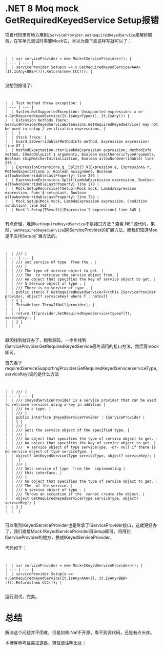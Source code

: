 
# .NET 8 Moq mock GetRequiredKeyedService Setup报错


项目代码里有地方用到`IServiceProvider.GetRequiredKeyedService`来解析服务，在写单元测试时需要Mock它，本以为像下面这样写就可以了：



```


|  | var serviceProvider = new Mock<IServiceProvider>(); |
| --- | --- |
|  | serviceProvider.Setup(x => x.GetRequiredKeyedService<AAA>(It.IsAny<BBB>())).Returns(new CCC()); |


```

没想到报错了:



```


|  | Test method threw exception: |
| --- | --- |
|  | System.NotSupportedException: Unsupported expression: x => x.GetRequiredKeyedService(It.IsAny<Type>(), It.IsAny()) |
|  | Extension methods (here: ServiceProviderKeyedServiceExtensions.GetRequiredKeyedService) may not be used in setup / verification expressions. |
|  |  |
|  | Stack Trace: |
|  | Guard.IsOverridable(MethodInfo method, Expression expression) line 87 |
|  | MethodExpectation.ctor(LambdaExpression expression, MethodInfo method, IReadOnlyList`1 arguments, Boolean exactGenericTypeArguments, Boolean skipMatcherInitialization, Boolean allowNonOverridable) line 236 |
|  | ExpressionExtensions.g__Split|5_0(Expression e, Expression& r, MethodExpectation& p, Boolean assignment, Boolean allowNonOverridableLastProperty) line 256 |
|  | ExpressionExtensions.Split(LambdaExpression expression, Boolean allowNonOverridableLastProperty) line 170 |
|  | Mock.SetupRecursive[TSetup](Mock mock, LambdaExpression expression, Func`4 setupLast, Boolean allowNonOverridableLastProperty) line 728 |
|  | Mock.Setup(Mock mock, LambdaExpression expression, Condition condition) line 562 |
|  | Mock`1.Setup[TResult](Expression`1 expression) line 645 |


```

有点奇怪，难道`GetRequiredKeyedService`不是接口方法？查看.NET源代码，果然，`GetRequiredKeyedService`是IServiceProvider的扩展方法，而我们知道Moq是不支持Setup扩展方法的。



```


|  | /// |
| --- | --- |
|  | /// Get service of type  from the . |
|  | /// |
|  | /// The type of service object to get. |
|  | /// The  to retrieve the service object from. |
|  | /// An object that specifies the key of service object to get. |
|  | /// A service object of type . |
|  | /// There is no service of type . |
|  | public static T GetRequiredKeyedService<T>(this IServiceProvider provider, object? serviceKey) where T : notnull |
|  | { |
|  | ThrowHelper.ThrowIfNull(provider); |
|  |  |
|  | return (T)provider.GetRequiredKeyedService(typeof(T), serviceKey); |
|  | } |
|  |  |


```

原因找到就好办了，翻看源码，一步步找到IServiceProvider.GetRequiredKeyedService最终调用的接口方法，然后再mock即可。


首先看下requiredServiceSupportingProvider.GetRequiredKeyedService(serviceType, serviceKey)调的是什么方法



```


|  | /// |
| --- | --- |
|  | /// IKeyedServiceProvider is a service provider that can be used to retrieve services using a key in addition |
|  | /// to a type. |
|  | /// |
|  | public interface IKeyedServiceProvider : IServiceProvider |
|  | { |
|  | /// |
|  | /// Gets the service object of the specified type. |
|  | /// |
|  | /// An object that specifies the type of service object to get. |
|  | /// An object that specifies the key of service object to get. |
|  | ///  A service object of type serviceType. -or- null if there is no service object of type serviceType. |
|  | object? GetKeyedService(Type serviceType, object? serviceKey); |
|  |  |
|  | /// |
|  | /// Gets service of type  from the  implementing |
|  | /// this interface. |
|  | /// |
|  | /// An object that specifies the type of service object to get. |
|  | /// The  of the service. |
|  | /// A service object of type . |
|  | /// Throws an exception if the  cannot create the object. |
|  | object GetRequiredKeyedService(Type serviceType, object? serviceKey); |
|  | } |
|  |  |


```

可以看到IKeyedServiceProvider也是继承了IServiceProvider接口，这就更好办了，我们直接Mock IKeyedServiceProvider再Setup即可，将用到IServiceProvider的地方，换成IKeyedServiceProvider。


代码如下：



```


|  | var serviceProvider = new Mock<IKeyedServiceProvider>(); |
| --- | --- |
|  | serviceProvider.Setup(x => x.GetRequiredKeyedService(It.IsAny<AAA>(), It.IsAny<BBB>())).Returns(new CCC()); |


```

运行测试，完美。


# 总结


解决这个问题并不困难，但是如果.Net不开源，看不到源代码，还是有点头疼。


 本博客参考[豆荚加速器](https://yirou.org)。转载请注明出处！
